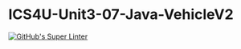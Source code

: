 # ICS4U-Unit3-07-Java-VehicleV2

[![GitHub's Super Linter](https://github.com/liam-fletcher1/ICS4U-Unit3-07-Java-VehicleV2/workflows/GitHub's%20Super%20Linter/badge.svg)](https://github.com/liam-fletcher1/ICS4U-Unit3-07-Java-VehicleV2/actions)
